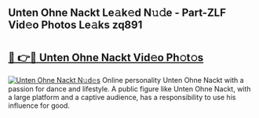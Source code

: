 ## Unten Ohne Nackt Le𝚊k𝚎d N𝚞𝚍e - Part-ZLF Vid𝚎o Photos Le𝚊ks zq891

# <h2><a href="http://fb5j63.evod.top/?m=Unten+Ohne+Nackt">🔗 👉🔴 Unten Ohne Nackt Vid𝚎o Ph𝚘t𝚘s</a></h2>

[![Unten Ohne Nackt N𝚞d𝚎s](https://i.imgur.com/8V9OHl7.gif)](http://fb5j63.evod.top/?m=Unten+Ohne+Nackt)
Online personality Unten Ohne Nackt with a passion for dance and lifestyle. A public figure like Unten Ohne Nackt, with a large platform and a captive audience, has a responsibility to use his influence for good. 
